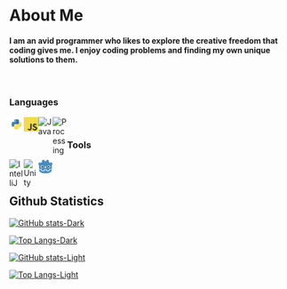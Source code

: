 <h1>About Me</h1>

<h4>
  I am an avid programmer who likes to explore the creative freedom that coding gives me. I enjoy coding problems and finding my own unique solutions to them.
</h4>



<br>
<h3>
  Languages
</h3>
<a href="https://python.org" target="_blank"><img align="left" alt="Python" width="26px" src="https://raw.githubusercontent.com/github/explore/80688e429a7d4ef2fca1e82350fe8e3517d3494d/topics/python/python.png"></a>
<a href="https://javascript.com" target="_blank"><img align="left" alt="Javascript" width="26px" src="https://raw.githubusercontent.com/github/explore/80688e429a7d4ef2fca1e82350fe8e3517d3494d/topics/javascript/javascript.png"></a>
<a href="https://java.com" target="_blank"><img align="left" alt="Java" width="26px" src="https://cdn.jsdelivr.net/npm/simple-icons@v3/icons/java.svg"></a>
<a href="https://processing.com" target="_blank"><img align="left" alt="Processing" width="26px" src="https://user-images.githubusercontent.com/46587501/170594839-77fcb240-ef46-4425-9266-8cad8084f801.png"></a>

<br>
<h3>
  Tools
</h3>
<a href="https://jetbrains.com/idea" target="_blank"><img align="left" alt="IntelliJ" width="26px" src="https://cdn.jsdelivr.net/npm/simple-icons@v3/icons/intellijidea.svg"></a>
<a href="https://unity.com" target="_blank"><img align="left" alt="Unity" width="26px" src="https://cdn.jsdelivr.net/npm/simple-icons@v3/icons/unity.svg"></a>
<a href="https://www.godotengine.org" target="_blank"><img align="left" alt="Godot" width="26px" src="https://raw.githubusercontent.com/github/explore/80688e429a7d4ef2fca1e82350fe8e3517d3494d/topics/godot/godot.png"></a>


<br>
<br>


<h2>Github Statistics</h2>

[![GitHub stats-Dark](https://github-readme-stats.vercel.app/api?username=chriso345&theme=github_dark_dimmed#gh-dark-mode-only)](https://github.com/anuraghazra/github-readme-stats#gh-dark-mode-only)

[![Top Langs-Dark](https://github-readme-stats.vercel.app/api/top-langs/?username=chriso345&layout=compact&langs_count=6&card_width=445&theme=github_dark_dimmed#gh-dark-mode-only)](https://github.com/anuraghazra/github-readme-stats#gh-dark-mode-only)

[![GitHub stats-Light](https://github-readme-stats.vercel.app/api?username=chriso345#gh-light-mode-only)](https://github.com/anuraghazra/github-readme-stats#gh-light-mode-only) 

[![Top Langs-Light](https://github-readme-stats.vercel.app/api/top-langs/?username=chriso345&layout=compact&langs_count=6&card_width=445#gh-light-mode-only)](https://github.com/anuraghazra/github-readme-stats#gh-light-mode-only)

